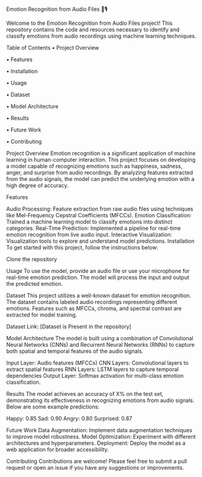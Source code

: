 Emotion Recognition from Audio Files 🎵🎙️


Welcome to the Emotion Recognition from Audio Files project! This repository contains the code and resources necessary to identify and classify emotions from audio recordings using machine learning techniques.

Table of Contents
•	Project Overview

•	Features

•	Installation

•	Usage

•	Dataset

•	Model Architecture

•	Results

•	Future Work

•	Contributing


Project Overview
Emotion recognition is a significant application of machine learning in human-computer interaction. This project focuses on developing a model capable of recognizing emotions such as happiness, sadness, anger, and surprise from audio recordings. By analyzing features extracted from the audio signals, the model can predict the underlying emotion with a high degree of accuracy.

Features

Audio Processing: Feature extraction from raw audio files using techniques like Mel-Frequency Cepstral Coefficients (MFCCs).
Emotion Classification: Trained a machine learning model to classify emotions into distinct categories.
Real-Time Prediction: Implemented a pipeline for real-time emotion recognition from live audio input.
Interactive Visualization: Visualization tools to explore and understand model predictions.
Installation
To get started with this project, follow the instructions below:

Clone the repository 

Usage
To use the model, provide an audio file or use your microphone for real-time emotion prediction. The model will process the input and output the predicted emotion.

Dataset
This project utilizes a well-known dataset for emotion recognition. The dataset contains labeled audio recordings representing different emotions. Features such as MFCCs, chroma, and spectral contrast are extracted for model training.

Dataset Link: [Dataset is Present in the repository]

Model Architecture
The model is built using a combination of Convolutional Neural Networks (CNNs) and Recurrent Neural Networks (RNNs) to capture both spatial and temporal features of the audio signals.

Input Layer: Audio features (MFCCs)
CNN Layers: Convolutional layers to extract spatial features
RNN Layers: LSTM layers to capture temporal dependencies
Output Layer: Softmax activation for multi-class emotion classification.

Results
The model achieves an accuracy of X% on the test set, demonstrating its effectiveness in recognizing emotions from audio signals. Below are some example predictions:

Happy: 0.85
Sad: 0.90
Angry: 0.80
Surprised: 0.87

Future Work
Data Augmentation: Implement data augmentation techniques to improve model robustness.
Model Optimization: Experiment with different architectures and hyperparameters.
Deployment: Deploy the model as a web application for broader accessibility.

Contributing
Contributions are welcome! Please feel free to submit a pull request or open an issue if you have any suggestions or improvements.

